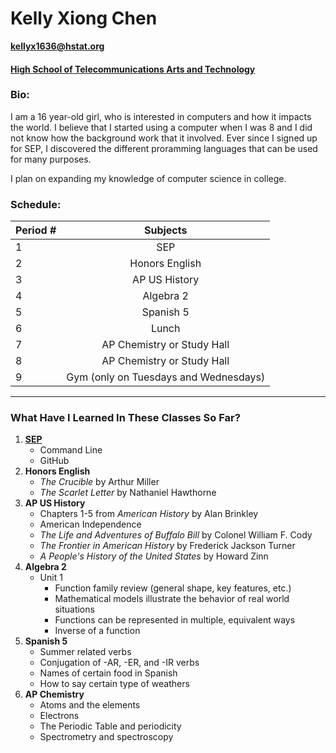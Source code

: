 # Kelly Xiong Chen
**kellyx1636@hstat.org**

#### [High School of Telecommunications Arts and Technology](www.hstat.org)

### Bio: 
I am a 16 year-old girl, who is interested in computers and how it impacts the world. I believe that I started using a computer when I was 8 and I did not know how the background work that it involved. Ever since I signed up for SEP, I discovered the different proramming languages that can be used for many purposes.  

I plan on expanding my knowledge of computer science in college. 

### Schedule:

|  Period # |               Subjects                |
|-----------|:-------------------------------------:|
|     1     | SEP                                   |
|     2     | Honors English                        |
|     3     | AP US History                         |
|     4     | Algebra 2                             |
|     5     | Spanish 5                             |
|     6     | Lunch                                 |
|     7     | AP Chemistry or Study Hall            |
|     8     | AP Chemistry or Study Hall            |
|     9     | Gym (only on Tuesdays and Wednesdays) |  

-----
### What Have I Learned In These Classes So Far?
1. [**SEP**](https://sites.google.com/a/hstat.org/11sep1617/)
    * Command Line
    * GitHub
2. **Honors English**
    * _The Crucible_ by Arthur Miller
    * _The Scarlet Letter_ by Nathaniel Hawthorne 
3. **AP US History**
    * Chapters 1-5 from _American History_ by Alan Brinkley
    * American Independence
    * _The Life and Adventures of Buffalo Bill_ by Colonel William F. Cody
    * _The Frontier in American History_ by Frederick Jackson Turner
    * _A People's History of the United States_ by Howard Zinn 
4. **Algebra 2**
    * Unit 1
        * Function family review (general shape, key features, etc.)
        * Mathematical models illustrate the behavior of real world situations
        * Functions can be represented in multiple, equivalent ways
        * Inverse of a function
5. **Spanish 5**
    * Summer related verbs
    * Conjugation of -AR, -ER, and -IR verbs
    * Names of certain food in Spanish
    * How to say certain type of weathers 
6. **AP Chemistry**
    * Atoms and the elements
    * Electrons
    * The Periodic Table and periodicity
    * Spectrometry and spectroscopy


